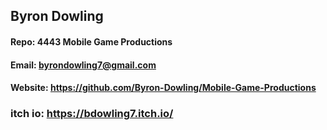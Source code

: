 ## Byron Dowling
#### Repo: 4443 Mobile Game Productions
#### Email: byrondowling7@gmail.com
#### Website: https://github.com/Byron-Dowling/Mobile-Game-Productions
### itch io: https://bdowling7.itch.io/

